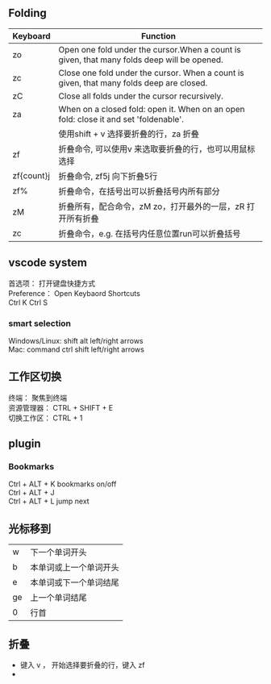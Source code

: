 ## Folding
|    Keyboard         |   Function                                                        |
|---------------------|-------------------------------------------------------------------|
|      zo             |  Open one fold under the cursor.When a count is given, that many folds deep will be opened.|                                              |      zO             |  Open all folds under the cursor recursively                      |
|      zc             |  Close one fold under the cursor. When a count is given, that many folds deep are closed. |
|      zC             |  Close all folds under the cursor recursively.                    |
|      za             |  When on a closed fold: open it. When on an open fold: close it and set 'foldenable'.      |
|                     |   使用shift + v 选择要折叠的行，za 折叠                              |
|      zf             | 折叠命令, 可以使用v 来选取要折叠的行，也可以用鼠标选择                 |
|      zf{count}j     | 折叠命令, zf5j 向下折叠5行                                          |
|      zf%            | 折叠命令，在括号出可以折叠括号内所有部分                               |
|      zM             | 折叠所有，配合命令，zM  zo，打开最外的一层，zR 打开所有折叠             |
|      zc             | 折叠命令，e.g. 在括号内任意位置run可以折叠括号                         |


## vscode system  
首选项： 打开键盘快捷方式  
Preference： Open Keybaord Shortcuts  
Ctrl K  Ctrl  S


### smart selection
Windows/Linux:  shift alt left/right arrows  
Mac:            command ctrl shift left/right arrows



## 工作区切换
终端： 聚焦到终端        
资源管理器：             CTRL + SHIFT + E  
切换工作区：             CTRL + 1  


## plugin

### Bookmarks
Ctrl + ALT +  K    bookmarks on/off  
Ctrl + ALT +  J  
Ctrl + ALT +  L    jump next

## 光标移到

|              |                          |
|--------------|--------------------------|
|      w       | 下一个单词开头            |
|      b       | 本单词或上一个单词开头     |
|      e       | 本单词或下一个单词结尾     |
|      ge      | 上一个单词结尾            |
|      0       | 行首                     |


## 折叠
- 键入 v ， 开始选择要折叠的行，键入 zf
- 
